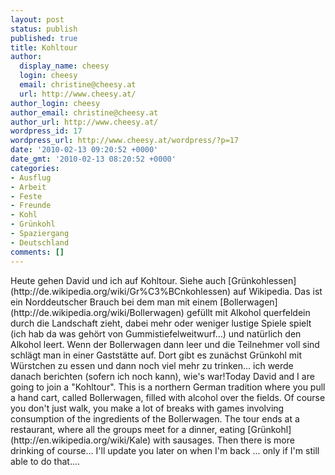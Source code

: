 ```yaml
---
layout: post
status: publish
published: true
title: Kohltour
author:
  display_name: cheesy
  login: cheesy
  email: christine@cheesy.at
  url: http://www.cheesy.at/
author_login: cheesy
author_email: christine@cheesy.at
author_url: http://www.cheesy.at/
wordpress_id: 17
wordpress_url: http://www.cheesy.at/wordpress/?p=17
date: '2010-02-13 09:20:52 +0000'
date_gmt: '2010-02-13 08:20:52 +0000'
categories:
- Ausflug
- Arbeit
- Feste
- Freunde
- Kohl
- Grünkohl
- Spaziergang
- Deutschland
comments: []
---
```

<!--:de-->Heute gehen David und ich auf Kohltour. Siehe auch [Grünkohlessen](http://de.wikipedia.org/wiki/Gr%C3%BCnkohlessen) auf Wikipedia. Das ist ein Norddeutscher Brauch bei dem man mit einem [Bollerwagen](http://de.wikipedia.org/wiki/Bollerwagen) gefüllt mit Alkohol querfeldein durch die Landschaft zieht, dabei mehr oder weniger lustige Spiele spielt (ich hab da was gehört von Gummistiefelweitwurf...) und natürlich den Alkohol leert. Wenn der Bollerwagen dann leer und die Teilnehmer voll sind schlägt man in einer Gaststätte auf. Dort gibt es zunächst Grünkohl mit Würstchen zu essen und dann noch viel mehr zu trinken... ich werde danach berichten (sofern ich noch kann), wie's war!<!--:--><!--:en-->Today David and I are going to join a "Kohltour". This is a northern German tradition where you pull a hand cart, called Bollerwagen, filled with alcohol over the fields. Of course you don't just walk, you make a lot of breaks with games involving consumption of the ingredients of the Bollerwagen. The tour ends at a restaurant, where all the groups meet for a dinner, eating [Grünkohl](http://en.wikipedia.org/wiki/Kale) with sausages. Then there is more drinking of course... I'll update you later on when I'm back ... only if I'm still able to do that....
<!--:-->
